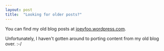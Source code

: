 ```yaml
---
layout: post
title:  "Looking for older posts?"
---
```


<p class="lead">You can find my old blog posts at <a href="https://joeyfoo.wordpress.com/">joeyfoo.wordpress.com</a>. </p>

Unfortunately, I haven't gotten around to porting content from my old blog over. :-/

